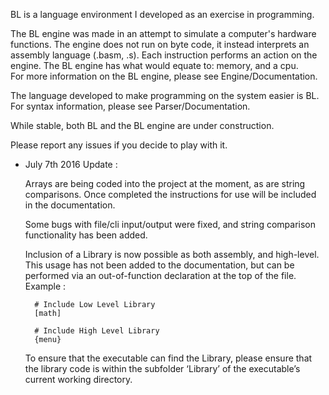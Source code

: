 BL is a language environment I developed as an exercise in programming.   

The BL engine was made in an attempt to simulate a computer's hardware functions.
The engine does not run on byte code, it instead interprets an assembly language (.basm, .s).
Each instruction performs an action on the engine. 
The BL engine has what would equate to: memory, and a cpu.                  
For more information on the BL engine, please see Engine/Documentation.

The language developed to make programming on the system easier is BL.
For syntax information, please see Parser/Documentation.

While stable, both BL and the BL engine are under construction. 


Please report any issues if you decide to play with it.


- July 7th 2016 Update : 

	Arrays are being coded into the project at the moment, as are string comparisons.
	Once completed the instructions for use will be included in the documentation.

	Some bugs with file/cli input/output were fixed, and string 
	comparison functionality has been added.

	Inclusion of a Library is now possible as both assembly, and high-level.
	This usage has not been added to the documentation, but can be performed via
	an out-of-function declaration at the top of the file. Example  :

		# Include Low Level Library
		[math]

		# Include High Level Library
		{menu}

	To ensure that the executable can find the Library, please ensure that the 
	library code is within the subfolder ‘Library’ of the executable’s 
	current working directory.


